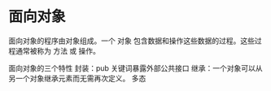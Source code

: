 # 面向对象

面向对象的程序由对象组成。一个 对象 包含数据和操作这些数据的过程。这些过程通常被称为 方法 或 操作。

面向对象的三个特性
封装：pub 关键词暴露外部公共接口
继承：一个对象可以从另一个对象继承元素而无需再次定义。
多态